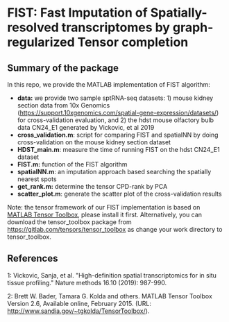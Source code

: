 # FIST: Fast Imputation of Spatially-resolved transcriptomes by graph-regularized Tensor completion
## Summary of the package
In this repo, we provide the MATLAB implementation of FIST algorithm:
- **data:** we provide two sample sptRNA-seq datasets: 1) mouse kidney section data from 10x Genomics (https://support.10xgenomics.com/spatial-gene-expression/datasets/) for cross-validation evaluation, and 2) the hdst mouse olfactory bulb data CN24_E1 generated by Vickovic, et al 2019
- **cross_validation.m**: script for comparing FIST and spatialNN by doing cross-validation on the mouse kidney section dataset
- **HDST_main.m**: measure the time of running FIST on the hdst CN24_E1 dataset
- **FIST.m:** function of the FIST algorithm
- **spatialNN.m**: an imputation approach based searching the spatially nearest spots
- **get_rank.m:** determine the tensor CPD-rank by PCA
- **scatter_plot.m**: generate the scatter plot of the cross-validation results


Note: the tensor framework of our FIST implementation is based on [MATLAB Tensor Toolbox](http://www.sandia.gov/~tgkolda/TensorToolbox/), please install it first. 
Alternatively, you can download the tensor_toolbox package from https://gitlab.com/tensors/tensor_toolbox as change your work directory to tensor_toolbox.

## References
1: Vickovic, Sanja, et al. "High-definition spatial transcriptomics for in situ tissue profiling." Nature methods 16.10 (2019): 987-990. 

2: Brett W. Bader, Tamara G. Kolda and others. MATLAB Tensor Toolbox Version 2.6, Available online, February 2015. (URL: http://www.sandia.gov/~tgkolda/TensorToolbox/).

